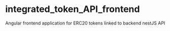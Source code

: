 # integrated_token_API_frontend
Angular frontend application for ERC20 tokens linked to backend nestJS API
